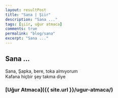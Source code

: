 ```yaml
---
layout: resultPost
title: "Sana | Şiir"
description: "Sana ..."
tags: [şiir, uğur atmaca]
comments: true
permalink: "blog/sana"
excerpt: "Sana ..."
---
```


## Sana ...
Sana,
Şapka, bere, toka almıyorum  
Kafana hiçbir şey takma diye

### [Uğur Atmaca]({{ site.url }}/ugur-atmaca/)